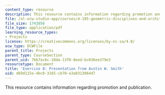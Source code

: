 ```yaml
---
content_type: resource
description: This resource contains information regarding promotion and publication.
file: /ol-ocw-studio-app/courses/4-105-geometric-disciplines-and-architecture-skills-reciprocal-methodologies-fall-2012/d69d115e4bc03165cb70e3a0313064d7_MIT4_105F12_Pres_Ex8_AS.pdf
file_size: 1743856
file_type: application/pdf
learning_resource_types:
- Projects
license: https://creativecommons.org/licenses/by-nc-sa/4.0/
ocw_type: OCWFile
parent_title: Projects
parent_type: CourseSection
parent_uid: 7bb7ac6c-10da-13f0-8eed-bc036ee379e3
resourcetype: Document
title: 'Exercise 8: Presentation from Austin W. Smith'
uid: d69d115e-4bc0-3165-cb70-e3a0313064d7
---
```

This resource contains information regarding promotion and publication.